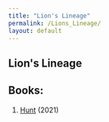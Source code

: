 ```yaml
---
title: "Lion's Lineage"
permalink: /Lions_Lineage/
layout: default
---
```


Lion's Lineage
---

## Books:
1) [Hunt](_Books/LionsLineage/Hunt.md) (2021)